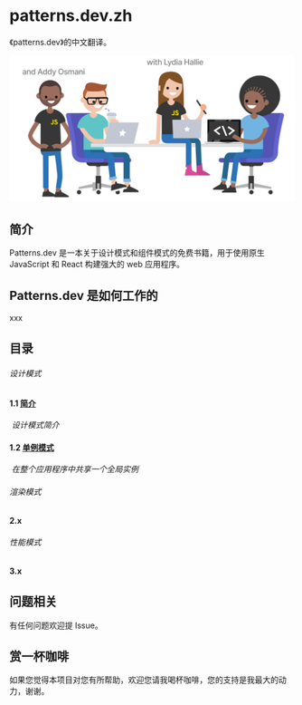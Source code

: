 # patterns.dev.zh

《patterns.dev》的中文翻译。

![](./pic_bed/cover.svg)

## 简介

Patterns.dev 是一本关于设计模式和组件模式的免费书籍，用于使用原生 JavaScript 和 React 构建强大的 web 应用程序。

## Patterns.dev 是如何工作的

xxx

## 目录

###### 设计模式

#### 1.1 [简介](./articles/1_1_introduction.md)

​    *设计模式简介*

#### 1.2 [单例模式](./articles/1_2_singleton_pattern.md)

​    *在整个应用程序中共享一个全局实例*

###### 渲染模式

#### 2.x

###### 性能模式

#### 3.x

## 问题相关

有任何问题欢迎提 Issue。

## 赏一杯咖啡

如果您觉得本项目对您有所帮助，欢迎您请我喝杯咖啡，您的支持是我最大的动力，谢谢。

